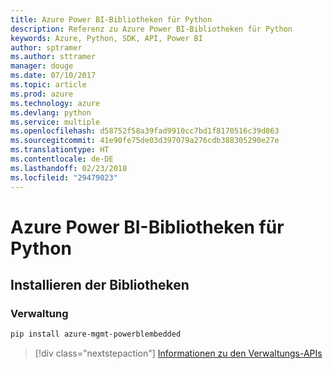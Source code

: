 ```yaml
---
title: Azure Power BI-Bibliotheken für Python
description: Referenz zu Azure Power BI-Bibliotheken für Python
keywords: Azure, Python, SDK, API, Power BI
author: sptramer
ms.author: sttramer
manager: douge
ms.date: 07/10/2017
ms.topic: article
ms.prod: azure
ms.technology: azure
ms.devlang: python
ms.service: multiple
ms.openlocfilehash: d58752f58a39fad9910cc7bd1f8170516c39d863
ms.sourcegitcommit: 41e90fe75de03d397079a276cdb388305290e27e
ms.translationtype: HT
ms.contentlocale: de-DE
ms.lasthandoff: 02/23/2018
ms.locfileid: "29479023"
---
```

# <a name="azure-powerbi-libraries-for-python"></a>Azure Power BI-Bibliotheken für Python

## <a name="install-the-libraries"></a>Installieren der Bibliotheken


### <a name="management"></a>Verwaltung

```bash
pip install azure-mgmt-powerblembedded
```
> [!div class="nextstepaction"]
> [Informationen zu den Verwaltungs-APIs](/python/api/overview/azure/powerbi/management)
